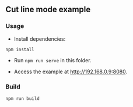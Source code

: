 ## Cut line mode example

### Usage
- Install dependencies:
```
npm install
```

- Run `npm run serve` in this folder.

- Access the example at http://192.168.0.9:8080.

### Build
```
npm run build
```
